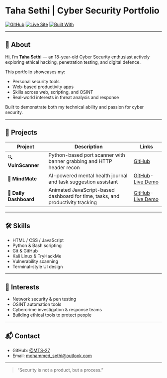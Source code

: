 # Taha Sethi | Cyber Security Portfolio

[![GitHub](https://img.shields.io/badge/@MTS--27-181717?style=flat&logo=github&logoColor=white)](https://github.com/MTS-27)
[![Live Site](https://img.shields.io/badge/Live%20Demo-View-blueviolet?style=flat&logo=firefox-browser)](https://mts-27.github.io)
[![Built With](https://img.shields.io/badge/Built%20With-HTML%20%7C%20CSS%20%7C%20JavaScript-informational)](#)

---

## 👋 About

Hi, I’m **Taha Sethi** — an 18-year-old Cyber Security enthusiast actively exploring ethical hacking, penetration testing, and digital defence.

This portfolio showcases my:
- Personal security tools
- Web-based productivity apps
- Skills across web, scripting, and OSINT
- Real-world interests in threat analysis and response

Built to demonstrate both my technical ability and passion for cyber security.

---

## 🧪 Projects

| Project       | Description                                                                                  | Links                                   |
|---------------|----------------------------------------------------------------------------------------------|------------------------------------------|
| 🔍 **VulnScanner**   | Python-based port scanner with banner grabbing and HTTP header recon                     | [GitHub](https://github.com/MTS-27/VulnScanner) |
| 🧠 **MindMate**      | AI-powered mental health journal and task suggestion assistant                           | [GitHub](https://github.com/MTS-27/MindMate) · [Live Demo](https://mts-27.github.io/MindMate/) |
| 📅 **Daily Dashboard** | Animated JavaScript-based dashboard for time, tasks, and productivity tracking           | [GitHub](https://github.com/MTS-27/daily-dashboard) · [Live Demo](https://mts-27.github.io/daily-dashboard/) |

---

## 🛠 Skills

- HTML / CSS / JavaScript
- Python & Bash scripting
- Git & GitHub
- Kali Linux & TryHackMe
- Vulnerability scanning
- Terminal-style UI design

---

## 🧠 Interests

- Network security & pen testing
- OSINT automation tools
- Cybercrime investigation & response teams
- Building ethical tools to protect people

---

## 📬 Contact

- GitHub: [@MTS-27](https://github.com/MTS-27)
- Email: [mohammed_sethi@outlook.com](mailto:mohammed_sethi@outlook.com)

---

> “Security is not a product, but a process.”
